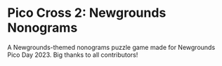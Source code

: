 # Pico Cross 2: Newgrounds Nonograms

A Newgrounds-themed nonograms puzzle game made for Newgrounds Pico Day 2023. Big thanks to all contributors!
